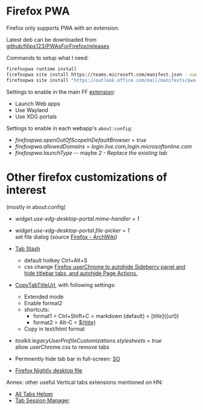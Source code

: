 # Firefox PWA

Firefox only supports PWA with an extension.

Latest deb can be downloaded from [github/filips123/PWAsForFirefox/releases](https://github.com/filips123/PWAsForFirefox/releases)

Commands to setup what I need:

```bash
firefoxpwa runtime install
firefoxpwa site install https://teams.microsoft.com/manifest.json --name "MS Teams FF"
firefoxpwa site install "https://outlook.office.com/mail/manifests/pwa.json?culture=en" --name "Outlook FF"
```

Settings to enable in the main FF [extension](https://addons.mozilla.org/firefox/addon/pwas-for-firefox/):

* Launch Web apps
* Use Wayland
* Use XDG portals

Settings to enable in each webapp's `about:config`:

* *firefoxpwa.openOutOfScopeInDefaultBrowser* = *true*
* *firefoxpwa.allowedDomains* =	*login.live.com,login.microsoftonline.com*
* *firefoxpwa.launchType* -- maybe *2 - Replace the existing tab*


# Other firefox customizations of interest

(mostly in about:config)

* _widget.use-xdg-desktop-portal.mime-handler	= 1_
* _widget.use-xdg-desktop-portal.file-picker = 1_
  <br> set file dialog (source [Firefox - ArchWiki](https://wiki.archlinux.org/title/Firefox))

* [Tab Stash](https://addons.mozilla.org/en-US/firefox/addon/tab-stash/)
  * default hotkey Ctrl+Alt+S
  * css change <a href="https://gist.github.com/BrianGilbert/1ad7e3931406f485a86a35aefb0aa1b1">Firefox userChrome to autohide Sideberry panel and hide titlebar tabs, and autohide Page Actions.</a>

* [CopyTabTitleUrl](https://addons.mozilla.org/en-GB/firefox/addon/copytabtitleurl/), with following settings:
  * Extended mode
  * Enable format2
  * shortcuts:
    * format1 = Ctrl+Shift+C = markdown (default) = [${title}](${url})
    * format2 = Alt-C = <a href="${url}">${title}</a>
  * Copy in text/html format

* _toolkit.legacyUserProfileCustomizations.stylesheets = true_
<br> allow userChrome.css to remove tabs

* Permnently hide tab bar in full-screen: [SO](https://superuser.com/a/1750613)
* <a href="https://gist.github.com/zzag/e2f0a5e022b726466c29afa3d497a3fc">Firefox Nightly desktop file</a>

Annex: other useful Vertical tabs extensions mentioned on HN:
* [All Tabs Helper](https://addons.mozilla.org/en-US/firefox/addon/all-tabs-helper/)
* [Tab Session Manager](https://addons.mozilla.org/en-US/firefox/addon/tab-session-manager/)

